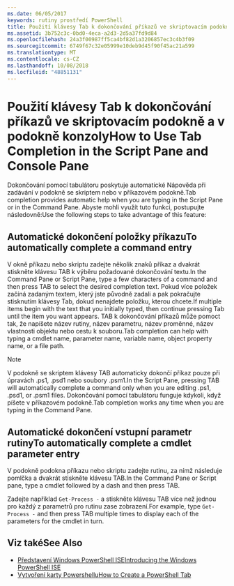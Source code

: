 ```yaml
---
ms.date: 06/05/2017
keywords: rutiny prostředí PowerShell
title: Použití klávesy Tab k dokončování příkazů ve skriptovacím podokně a v podokně konzoly
ms.assetid: 3b752c3c-0bd0-4eca-a2d3-2d5a37fd9d84
ms.openlocfilehash: 24a3f00987ff5ca4bf82d1a3206857ec3c4b3f09
ms.sourcegitcommit: 6749f67c32e05999e10deb9d45f90f45ac21a599
ms.translationtype: MT
ms.contentlocale: cs-CZ
ms.lasthandoff: 10/08/2018
ms.locfileid: "48851131"
---
```

# <a name="how-to-use-tab-completion-in-the-script-pane-and-console-pane"></a><span data-ttu-id="0a160-103">Použití klávesy Tab k dokončování příkazů ve skriptovacím podokně a v podokně konzoly</span><span class="sxs-lookup"><span data-stu-id="0a160-103">How to Use Tab Completion in the Script Pane and Console Pane</span></span>

<span data-ttu-id="0a160-104">Dokončování pomocí tabulátoru poskytuje automatické Nápověda při zadávání v podokně se skriptem nebo v příkazovém podokně.</span><span class="sxs-lookup"><span data-stu-id="0a160-104">Tab completion provides automatic help when you are typing in the Script Pane or in the Command Pane.</span></span> <span data-ttu-id="0a160-105">Abyste mohli využít tuto funkci, postupujte následovně:</span><span class="sxs-lookup"><span data-stu-id="0a160-105">Use the following steps to take advantage of this feature:</span></span>

## <a name="to-automatically-complete-a-command-entry"></a><span data-ttu-id="0a160-106">Automatické dokončení položky příkazu</span><span class="sxs-lookup"><span data-stu-id="0a160-106">To automatically complete a command entry</span></span>

<span data-ttu-id="0a160-107">V okně příkazu nebo skriptu zadejte několik znaků příkaz a dvakrát stiskněte klávesu TAB k výběru požadované dokončování textu.</span><span class="sxs-lookup"><span data-stu-id="0a160-107">In the Command Pane or Script Pane, type a few characters of a command and then press TAB to select the desired completion text.</span></span> <span data-ttu-id="0a160-108">Pokud více položek začíná zadaným textem, který jste původně zadali a pak pokračujte stisknutím klávesy Tab, dokud nenajdete položku, kterou chcete.</span><span class="sxs-lookup"><span data-stu-id="0a160-108">If multiple items begin with the text that you initially typed, then continue pressing Tab until the item you want appears.</span></span> <span data-ttu-id="0a160-109">TAB k dokončování příkazů může pomoct tak, že napíšete název rutiny, název parametru, název proměnné, název vlastnosti objektu nebo cestu k souboru.</span><span class="sxs-lookup"><span data-stu-id="0a160-109">Tab completion can help with typing a cmdlet name, parameter name, variable name, object property name, or a file path.</span></span>

> [!NOTE]
> <span data-ttu-id="0a160-110">V podokně se skriptem klávesy TAB automaticky dokončí příkaz pouze při úpravách .ps1, .psd1 nebo soubory .psm1.</span><span class="sxs-lookup"><span data-stu-id="0a160-110">In the Script Pane, pressing TAB will automatically complete a command only when you are editing .ps1, .psd1, or .psm1 files.</span></span> <span data-ttu-id="0a160-111">Dokončování pomocí tabulátoru funguje kdykoli, když píšete v příkazovém podokně.</span><span class="sxs-lookup"><span data-stu-id="0a160-111">Tab completion works any time when you are typing in the Command Pane.</span></span>

## <a name="to-automatically-complete-a-cmdlet-parameter-entry"></a><span data-ttu-id="0a160-112">Automatické dokončení vstupní parametr rutiny</span><span class="sxs-lookup"><span data-stu-id="0a160-112">To automatically complete a cmdlet parameter entry</span></span>

<span data-ttu-id="0a160-113">V podokně podokna příkazu nebo skriptu zadejte rutinu, za nímž následuje pomlčka a dvakrát stiskněte klávesu TAB.</span><span class="sxs-lookup"><span data-stu-id="0a160-113">In the Command Pane or Script pane, type a cmdlet followed by a dash and then press TAB.</span></span>

<span data-ttu-id="0a160-114">Zadejte například `Get-Process -` a stiskněte klávesu TAB více než jednou pro každý z parametrů pro rutinu zase zobrazení.</span><span class="sxs-lookup"><span data-stu-id="0a160-114">For example, type `Get-Process -` and then press TAB multiple times to display each of the parameters for the cmdlet in turn.</span></span>

## <a name="see-also"></a><span data-ttu-id="0a160-115">Viz také</span><span class="sxs-lookup"><span data-stu-id="0a160-115">See Also</span></span>

- [<span data-ttu-id="0a160-116">Představení Windows PowerShell ISE</span><span class="sxs-lookup"><span data-stu-id="0a160-116">Introducing the Windows PowerShell ISE</span></span>](Introducing-the-Windows-PowerShell-ISE.md)
- [<span data-ttu-id="0a160-117">Vytvoření karty Powershellu</span><span class="sxs-lookup"><span data-stu-id="0a160-117">How to Create a PowerShell Tab</span></span>](How-to-Create-a-PowerShell-Tab-in-Windows-PowerShell-ISE.md)
